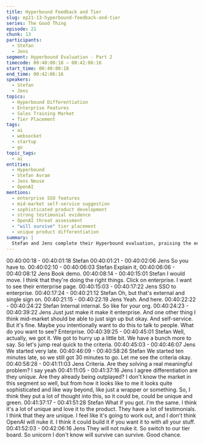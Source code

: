 ```yaml
---
title: Hyperbound Feedback and Tier
slug: ep21-13-hyperbound-feedback-and-tier
series: The Good Thing
episode: 21
chunk: 13
participants:
  - Stefan
  - Jens
segment: Hyperbound Evaluation - Part 2
timecode: 00:40:00:18 – 00:42:06:16
start_time: 00:40:00:18
end_time: 00:42:06:16
speakers:
  - Stefan
  - Jens
topics:
  - Hyperbound Differentiation
  - Enterprise Features
  - Sales Training Market
  - Tier Placement
tags:
  - ai
  - websocket
  - startup
  - go
topic_tags:
  - ai
entities:
  - Hyperbound
  - Stefan Avram
  - Jens Neuse
  - OpenAI
mentions:
  - enterprise SSO features
  - mid-market self-service suggestion
  - sophisticated product development
  - strong testimonial evidence
  - OpenAI threat assessment
  - "will survive" tier placement
  - unique product differentiation
summary: |
  Stefan and Jens complete their Hyperbound evaluation, praising the enterprise features and sophisticated product development that goes beyond simple AI wrappers. They note strong testimonials and believe the company solves real problems with unique differentiation. Both agree OpenAI won't threaten this space, placing Hyperbound in the "will survive" tier due to proven traction and potential for expansion beyond sales playbooks.
---
```


00:40:00:18 - 00:40:01:18
Stefan
00:40:01:21 - 00:40:02:06
Jens
So you have to.
00:40:02:10 - 00:40:06:03
Stefan
Explain it,
00:40:06:06 - 00:40:08:12
Jens
Book demo.
00:40:08:14 - 00:40:15:01
Stefan
I would move.
I think that they're doing the right things. Click on enterprise. I want to see their enterprise page.
00:40:15:03 - 00:40:17:22
Jens
SSO to enterprise.
00:40:17:24 - 00:40:21:12
Stefan
Oh, but that's external and single sign on.
00:40:21:15 - 00:40:22:19
Jens
Yeah. And here.
00:40:22:22 - 00:40:24:22
Stefan
Internal internal. So like for your org.
00:40:24:23 - 00:40:39:22
Jens
Just just make it make it enterprise. And one other thing I think mid-market should be able to
just sign up but okay. And self-service. But it's fine. Maybe you intentionally want to do this to
talk to people. What do you want to see? Enterprise.
00:40:39:25 - 00:40:45:01
Stefan
Well, actually, we got it. We got to hurry up a little bit. We have a bunch more to say. So let's
jump real quick to the criteria.
00:40:45:03 - 00:40:46:07
Jens
We started very late.
00:40:46:09 - 00:40:58:26
Stefan
We started ten minutes late, so we still got 30 minutes to go. Let me see the criteria okay.
00:40:58:28 - 00:41:11:03
Jens
Criteria. Are they solving a real meaningful problem? I say yeah
00:41:11:05 - 00:41:37:16
Jens
I agree differentiation are they unique. Are they already being outplayed? I don't know the
market in this segment so well, but from how it looks like to me it looks quite sophisticated and
like way beyond, like just a wrapper or something. So, I think they put a lot of thought into this,
so it could be, could be unique and green.
00:41:37:17 - 00:41:51:28
Stefan
What if you got. I'm the same. I think it's a lot of unique and love it to the product. They have a
lot of testimonials. I think that they are unique. I feel like it's going to work out, and I don't think
OpenAI will nuke it. I think it could build it if you want it to with all your stuff.
00:41:52:03 - 00:42:06:16
Jens
They will not nuke it. So switch to our tier board. So unicorn I don't know will survive can
survive. Good chance.
